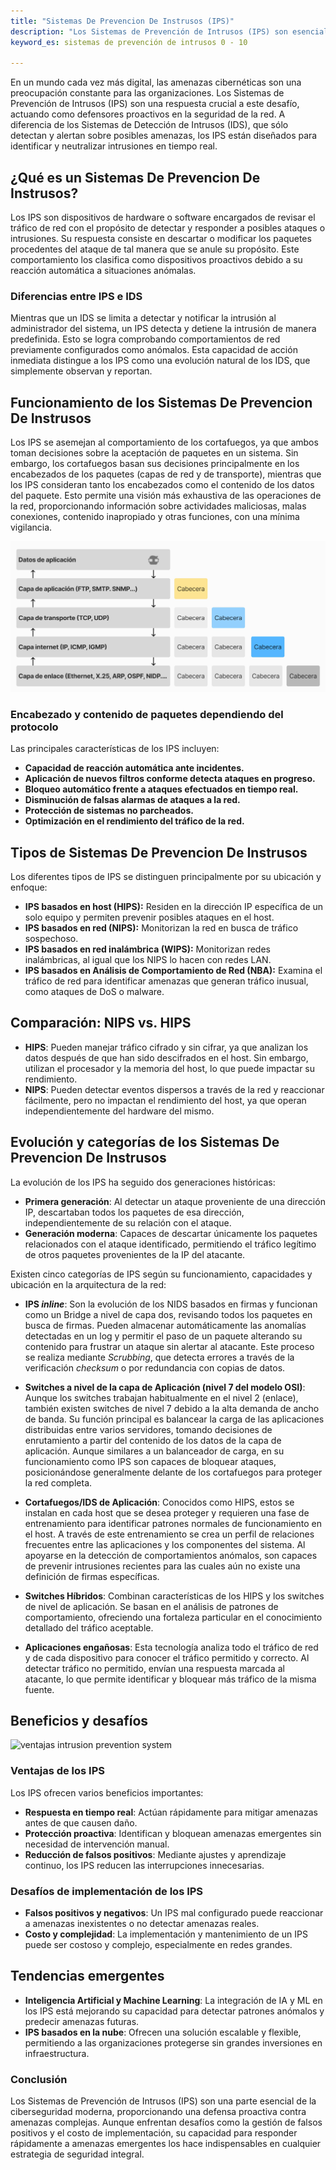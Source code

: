 ```yaml
---
title: "Sistemas De Prevencion De Instrusos (IPS)"
description: "Los Sistemas de Prevención de Intrusos (IPS) son esenciales en la ciberseguridad, capaces de neutralizar amenazas en tiempo real. Con una reducción de falsos positivos, estos sistemas proactivos son cruciales para proteger redes en un mundo digital donde el 60% de las empresas sufren ataques cibernéticos."
keyword_es: sistemas de prevención de intrusos 0 - 10

---
```


En un mundo cada vez más digital, las amenazas cibernéticas son una preocupación constante para las organizaciones. Los Sistemas de Prevención de Intrusos (IPS) son una respuesta crucial a este desafío, actuando como defensores proactivos en la seguridad de la red. A diferencia de los Sistemas de Detección de Intrusos (IDS), que sólo detectan y alertan sobre posibles amenazas, los IPS están diseñados para identificar y neutralizar intrusiones en tiempo real.

## ¿Qué es un Sistemas De Prevencion De Instrusos?

Los IPS son dispositivos de hardware o software encargados de revisar el tráfico de red con el propósito de detectar y responder a posibles ataques o intrusiones. Su respuesta consiste en descartar o modificar los paquetes procedentes del ataque de tal manera que se anule su propósito. Este comportamiento los clasifica como dispositivos proactivos debido a su reacción automática a situaciones anómalas.

### Diferencias entre IPS e IDS

Mientras que un IDS se limita a detectar y notificar la intrusión al administrador del sistema, un IPS detecta y detiene la intrusión de manera predefinida. Esto se logra comprobando comportamientos de red previamente configurados como anómalos. Esta capacidad de acción inmediata distingue a los IPS como una evolución natural de los IDS, que simplemente observan y reportan.

## Funcionamiento de los Sistemas De Prevencion De Instrusos

Los IPS se asemejan al comportamiento de los cortafuegos, ya que ambos toman decisiones sobre la aceptación de paquetes en un sistema. Sin embargo, los cortafuegos basan sus decisiones principalmente en los encabezados de los paquetes (capas de red y de transporte), mientras que los IPS consideran tanto los encabezados como el contenido de los datos del paquete. Esto permite una visión más exhaustiva de las operaciones de la red, proporcionando información sobre actividades maliciosas, malas conexiones, contenido inapropiado y otras funciones, con una mínima vigilancia.

![intrusion prevention system](https://github.com/4GeeksAcademy/cybersecurity-syllabus/blob/main/assets/7intrucion-prevension-system.png?raw=true)

### Encabezado y contenido de paquetes dependiendo del protocolo

Las principales características de los IPS incluyen:

- **Capacidad de reacción automática ante incidentes.**
- **Aplicación de nuevos filtros conforme detecta ataques en progreso.**
- **Bloqueo automático frente a ataques efectuados en tiempo real.**
- **Disminución de falsas alarmas de ataques a la red.**
- **Protección de sistemas no parcheados.**
- **Optimización en el rendimiento del tráfico de la red.**

## Tipos de Sistemas De Prevencion De Instrusos

Los diferentes tipos de IPS se distinguen principalmente por su ubicación y enfoque:

- **IPS basados en host (HIPS):** Residen en la dirección IP específica de un solo equipo y permiten prevenir posibles ataques en el host.
- **IPS basados en red (NIPS):** Monitorizan la red en busca de tráfico sospechoso.
- **IPS basados en red inalámbrica (WIPS):** Monitorizan redes inalámbricas, al igual que los NIPS lo hacen con redes LAN.
- **IPS basados en Análisis de Comportamiento de Red (NBA):** Examina el tráfico de red para identificar amenazas que generan tráfico inusual, como ataques de DoS o malware.

## Comparación: NIPS vs. HIPS

- **HIPS**: Pueden manejar tráfico cifrado y sin cifrar, ya que analizan los datos después de que han sido descifrados en el host. Sin embargo, utilizan el procesador y la memoria del host, lo que puede impactar su rendimiento.
- **NIPS**: Pueden detectar eventos dispersos a través de la red y reaccionar fácilmente, pero no impactan el rendimiento del host, ya que operan independientemente del hardware del mismo.

## Evolución y categorías de los Sistemas De Prevencion De Instrusos

La evolución de los IPS ha seguido dos generaciones históricas:

- **Primera generación**: Al detectar un ataque proveniente de una dirección IP, descartaban todos los paquetes de esa dirección, independientemente de su relación con el ataque.
- **Generación moderna**: Capaces de descartar únicamente los paquetes relacionados con el ataque identificado, permitiendo el tráfico legítimo de otros paquetes provenientes de la IP del atacante.

Existen cinco categorías de IPS según su funcionamiento, capacidades y ubicación en la arquitectura de la red:

- **IPS *inline***: Son la evolución de los NIDS basados en firmas y funcionan como un Bridge a nivel de capa dos, revisando todos los paquetes en busca de firmas. Pueden almacenar automáticamente las anomalías detectadas en un log y permitir el paso de un paquete alterando su contenido para frustrar un ataque sin alertar al atacante. Este proceso se realiza mediante *Scrubbing*, que detecta errores a través de la verificación *checksum* o por redundancia con copias de datos.

- **Switches a nivel de la capa de Aplicación (nivel 7 del modelo OSI)**: Aunque los switches trabajan habitualmente en el nivel 2 (enlace), también existen switches de nivel 7 debido a la alta demanda de ancho de banda. Su función principal es balancear la carga de las aplicaciones distribuidas entre varios servidores, tomando decisiones de enrutamiento a partir del contenido de los datos de la capa de aplicación. Aunque similares a un balanceador de carga, en su funcionamiento como IPS son capaces de bloquear ataques, posicionándose generalmente delante de los cortafuegos para proteger la red completa.

- **Cortafuegos/IDS de Aplicación**: Conocidos como HIPS, estos se instalan en cada host que se desea proteger y requieren una fase de entrenamiento para identificar patrones normales de funcionamiento en el host. A través de este entrenamiento se crea un perfil de relaciones frecuentes entre las aplicaciones y los componentes del sistema. Al apoyarse en la detección de comportamientos anómalos, son capaces de prevenir intrusiones recientes para las cuales aún no existe una definición de firmas específicas.

- **Switches Híbridos**: Combinan características de los HIPS y los switches de nivel de aplicación. Se basan en el análisis de patrones de comportamiento, ofreciendo una fortaleza particular en el conocimiento detallado del tráfico aceptable.

- **Aplicaciones engañosas**: Esta tecnología analiza todo el tráfico de red y de cada dispositivo para conocer el tráfico permitido y correcto. Al detectar tráfico no permitido, envían una respuesta marcada al atacante, lo que permite identificar y bloquear más tráfico de la misma fuente.

## Beneficios y desafíos

![ventajas intrusion prevention system](https://github.com/4GeeksAcademy/cybersecurity-syllabus/blob/main/assets/8ventajas-intrusion-prevesion-system.png?raw=true)

### Ventajas de los IPS

Los IPS ofrecen varios beneficios importantes:

- **Respuesta en tiempo real**: Actúan rápidamente para mitigar amenazas antes de que causen daño.
- **Protección proactiva**: Identifican y bloquean amenazas emergentes sin necesidad de intervención manual.
- **Reducción de falsos positivos**: Mediante ajustes y aprendizaje continuo, los IPS reducen las interrupciones innecesarias.

### Desafíos de implementación de los IPS

- **Falsos positivos y negativos**: Un IPS mal configurado puede reaccionar a amenazas inexistentes o no detectar amenazas reales.
- **Costo y complejidad**: La implementación y mantenimiento de un IPS puede ser costoso y complejo, especialmente en redes grandes.

## Tendencias emergentes

- **Inteligencia Artificial y Machine Learning**: La integración de IA y ML en los IPS está mejorando su capacidad para detectar patrones anómalos y predecir amenazas futuras.
- **IPS basados en la nube**: Ofrecen una solución escalable y flexible, permitiendo a las organizaciones protegerse sin grandes inversiones en infraestructura.

### Conclusión

Los Sistemas de Prevención de Intrusos (IPS) son una parte esencial de la ciberseguridad moderna, proporcionando una defensa proactiva contra amenazas complejas. Aunque enfrentan desafíos como la gestión de falsos positivos y el costo de implementación, su capacidad para responder rápidamente a amenazas emergentes los hace indispensables en cualquier estrategia de seguridad integral.
